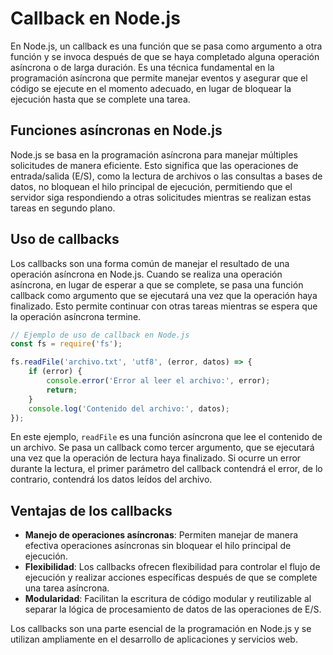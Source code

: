 # Callback en Node.js

En Node.js, un callback es una función que se pasa como argumento a otra función y se invoca después de que se haya completado alguna operación asíncrona o de larga duración. Es una técnica fundamental en la programación asíncrona que permite manejar eventos y asegurar que el código se ejecute en el momento adecuado, en lugar de bloquear la ejecución hasta que se complete una tarea.

## Funciones asíncronas en Node.js

Node.js se basa en la programación asíncrona para manejar múltiples solicitudes de manera eficiente. Esto significa que las operaciones de entrada/salida (E/S), como la lectura de archivos o las consultas a bases de datos, no bloquean el hilo principal de ejecución, permitiendo que el servidor siga respondiendo a otras solicitudes mientras se realizan estas tareas en segundo plano.

## Uso de callbacks

Los callbacks son una forma común de manejar el resultado de una operación asíncrona en Node.js. Cuando se realiza una operación asíncrona, en lugar de esperar a que se complete, se pasa una función callback como argumento que se ejecutará una vez que la operación haya finalizado. Esto permite continuar con otras tareas mientras se espera que la operación asíncrona termine.

```javascript
// Ejemplo de uso de callback en Node.js
const fs = require('fs');

fs.readFile('archivo.txt', 'utf8', (error, datos) => {
    if (error) {
        console.error('Error al leer el archivo:', error);
        return;
    }
    console.log('Contenido del archivo:', datos);
});
```

En este ejemplo, `readFile` es una función asíncrona que lee el contenido de un archivo. Se pasa un callback como tercer argumento, que se ejecutará una vez que la operación de lectura haya finalizado. Si ocurre un error durante la lectura, el primer parámetro del callback contendrá el error, de lo contrario, contendrá los datos leídos del archivo.

## Ventajas de los callbacks

- **Manejo de operaciones asíncronas**: Permiten manejar de manera efectiva operaciones asíncronas sin bloquear el hilo principal de ejecución.
- **Flexibilidad**: Los callbacks ofrecen flexibilidad para controlar el flujo de ejecución y realizar acciones específicas después de que se complete una tarea asíncrona.
- **Modularidad**: Facilitan la escritura de código modular y reutilizable al separar la lógica de procesamiento de datos de las operaciones de E/S.

Los callbacks son una parte esencial de la programación en Node.js y se utilizan ampliamente en el desarrollo de aplicaciones y servicios web.
